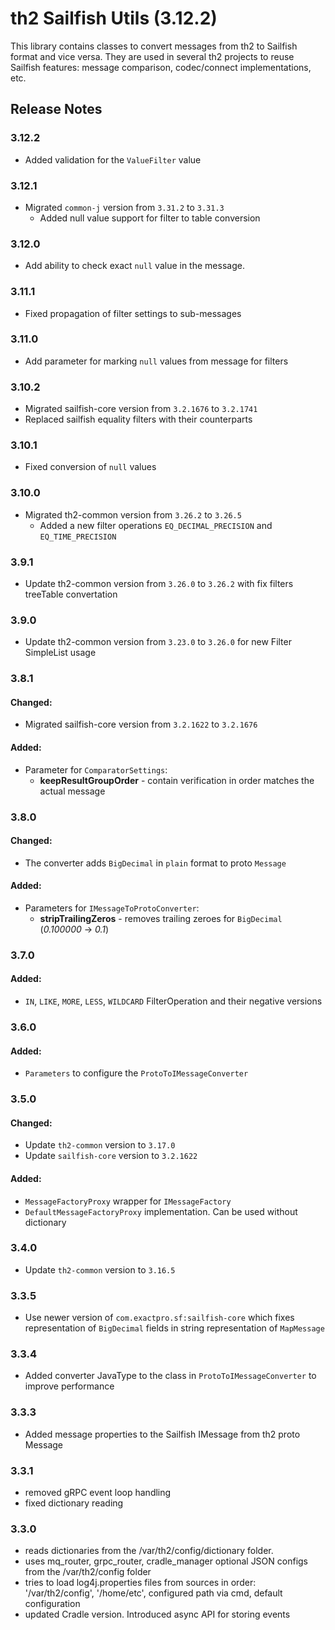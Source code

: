 # th2 Sailfish Utils (3.12.2)

This library contains classes to convert messages from th2 to Sailfish format and vice versa. They are used in several th2 projects to reuse Sailfish features: message comparison, codec/connect implementations, etc.

## Release Notes

### 3.12.2

+ Added validation for the `ValueFilter` value

### 3.12.1

+ Migrated `common-j` version from `3.31.2` to `3.31.3`
  + Added null value support for filter to table conversion

### 3.12.0

+ Add ability to check exact `null` value in the message.

### 3.11.1

+ Fixed propagation of filter settings to sub-messages

### 3.11.0

+ Add parameter for marking `null` values from message for filters

### 3.10.2
+ Migrated sailfish-core version from `3.2.1676` to `3.2.1741`
+ Replaced sailfish equality filters with their counterparts

### 3.10.1
+ Fixed conversion of `null` values

### 3.10.0
+ Migrated th2-common version from `3.26.2` to `3.26.5`
  + Added a new filter operations `EQ_DECIMAL_PRECISION` and `EQ_TIME_PRECISION`

### 3.9.1
+ Update th2-common version from `3.26.0` to `3.26.2` with fix filters treeTable convertation   

### 3.9.0
+ Update th2-common version from `3.23.0` to `3.26.0` for new Filter SimpleList usage 

### 3.8.1

#### Changed:
+ Migrated sailfish-core version from `3.2.1622` to `3.2.1676`

#### Added:
+ Parameter for `ComparatorSettings`:
  + **keepResultGroupOrder** - contain verification in order matches the actual message

### 3.8.0

#### Changed:
+ The converter adds `BigDecimal` in `plain` format to proto `Message`

#### Added:
+ Parameters for `IMessageToProtoConverter`:
  + **stripTrailingZeros** - removes trailing zeroes for `BigDecimal` (_0.100000_ -> _0.1_)

### 3.7.0

#### Added:

+ `IN`, `LIKE`, `MORE`, `LESS`, `WILDCARD` FilterOperation and their negative versions

### 3.6.0

#### Added:

+ `Parameters` to configure the `ProtoToIMessageConverter`


### 3.5.0

#### Changed:
+ Update `th2-common` version to `3.17.0`
+ Update `sailfish-core` version to `3.2.1622`

#### Added:
+ `MessageFactoryProxy` wrapper for `IMessageFactory`
+ `DefaultMessageFactoryProxy` implementation. Can be used without dictionary

### 3.4.0

+ Update `th2-common` version to `3.16.5`

### 3.3.5

+ Use newer version of `com.exactpro.sf:sailfish-core` which fixes representation of `BigDecimal` fields in string representation of `MapMessage`

### 3.3.4

+ Added converter JavaType to the class in `ProtoToIMessageConverter` to improve performance

### 3.3.3

+ Added message properties to the Sailfish IMessage from th2 proto Message

### 3.3.1

+ removed gRPC event loop handling
+ fixed dictionary reading

### 3.3.0

+ reads dictionaries from the /var/th2/config/dictionary folder.
+ uses mq_router, grpc_router, cradle_manager optional JSON configs from the /var/th2/config folder
+ tries to load log4j.properties files from sources in order: '/var/th2/config', '/home/etc', configured path via cmd, default configuration
+ updated Cradle version. Introduced async API for storing events
